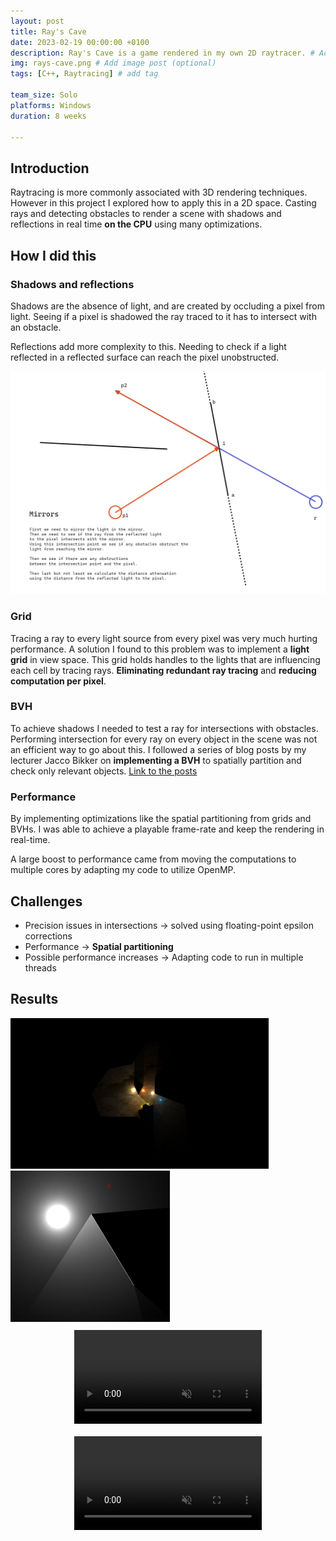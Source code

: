```yaml
---
layout: post
title: Ray's Cave
date: 2023-02-19 00:00:00 +0100
description: Ray's Cave is a game rendered in my own 2D raytracer. # Add post description (optional)
img: rays-cave.png # Add image post (optional)
tags: [C++, Raytracing] # add tag

team_size: Solo
platforms: Windows
duration: 8 weeks

---
```


## Introduction

Raytracing is more commonly associated with 3D rendering techniques. However in this project I explored how to apply this in a 2D space. Casting rays and detecting obstacles to render a scene with shadows and reflections in real time **on the CPU** using many optimizations.

## How I did this

### Shadows and reflections

Shadows are the absence of light, and are created by occluding a pixel from light. Seeing if a pixel is shadowed the ray traced to it has to intersect with an obstacle.

Reflections add more complexity to this. Needing to check if a light reflected in a reflected surface can reach the pixel unobstructed. 

![alt text](../assets/img/rays-cave-reflection-diagram.png)

### Grid

Tracing a ray to every light source from every pixel was very much hurting performance. A solution I found to this problem was to implement a **light grid** in view space. This grid holds handles to the lights that are influencing each cell by tracing rays. **Eliminating redundant ray tracing** and **reducing computation per pixel**.

### BVH

To achieve shadows I needed to test a ray for intersections with obstacles. Performing intersection for every ray on every object in the scene was not an efficient way to go about this. 
I followed a series of blog posts by my lecturer Jacco Bikker on **implementing a BVH** to spatially partition and check only relevant objects. [Link to the posts](https://jacco.ompf2.com/2022/04/13/how-to-build-a-bvh-part-1-basics/) 

### Performance

By implementing optimizations like the spatial partitioning from grids and BVHs. I was able to achieve a playable frame-rate and keep the rendering in real-time.

A large boost to performance came from moving the computations to multiple cores by adapting my code to utilize OpenMP.

## Challenges

- Precision issues in intersections -> solved using floating-point epsilon corrections
- Performance -> **Spatial partitioning**
- Possible performance increases -> Adapting code to run in multiple threads

## Results

<img src="../assets/img/rays-cave-render.png" max-width="100%" height="auto">

<img src="../assets/img/rays-cave-reflection.png" max-width="100%" height="auto">


<div class="project-media" style="display:flex; flex-direction: row; justify-content: center; align-items: center">
  <video max-width="100%" height="auto" muted autoplay loop style="margin:10px">
    <source src="../assets/vid/rays-cave.mp4" type="video/mp4">
  </video>
</div>


<div class="project-media" style="display:flex; flex-direction: row; justify-content: center; align-items: center">
  <video max-width="100%" height="auto" muted autoplay loop style="margin:10px">
    <source src="../assets/vid/rays-cave2.mp4" type="video/mp4">
  </video>
</div>


